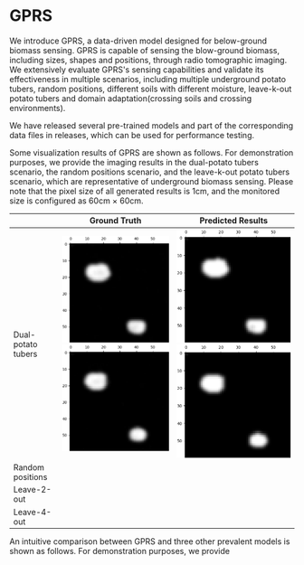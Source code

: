 # GPRS
We introduce GPRS, a data-driven model designed for below-ground biomass sensing. GPRS is capable of sensing the blow-ground biomass, including sizes, shapes and positions, through radio tomographic imaging. We extensively evaluate GPRS's sensing capabilities and validate its effectiveness in multiple scenarios, including multiple underground potato tubers, random positions, different soils with different moisture, leave-k-out potato tubers and domain adaptation(crossing soils and crossing environments). 

We have released several pre-trained models and part of the corresponding data files in releases, which can be used for performance testing. 

Some visualization results of GPRS are shown as follows. For demonstration purposes, we provide the imaging results in the dual-potato tubers scenario, the random positions scenario, and the leave-k-out potato tubers scenario, which are representative of underground biomass sensing. Please note that the pixel size of all generated results is 1cm, and the monitored size is configured as 60cm $\times$ 60cm. 

|               | Ground Truth |Predicted Results|
| ------------- | -------------| -------------   |
|Dual-potato tubers|<img src="Img/double_3.png">  <img src="Img/double_4.png">|<img src="Img/double_3_g.png">  <img src="Img/double_4_g.png">|
|Random positions| | |
|Leave-2-out| | |
|Leave-4-out| | |


An intuitive comparison between GPRS and three other prevalent models is shown as follows. For demonstration purposes, we provide 
